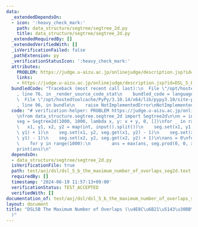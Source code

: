 ```yaml
---
data:
  _extendedDependsOn:
  - icon: ':heavy_check_mark:'
    path: data_structure/segtree/segtree_2d.py
    title: data_structure/segtree/segtree_2d.py
  _extendedRequiredBy: []
  _extendedVerifiedWith: []
  _isVerificationFailed: false
  _pathExtension: py
  _verificationStatusIcon: ':heavy_check_mark:'
  attributes:
    PROBLEM: https://judge.u-aizu.ac.jp/onlinejudge/description.jsp?id=DSL_5_B
    links:
    - https://judge.u-aizu.ac.jp/onlinejudge/description.jsp?id=DSL_5_B
  bundledCode: "Traceback (most recent call last):\n  File \"/opt/hostedtoolcache/PyPy/3.10.14/x64/lib/pypy3.10/site-packages/onlinejudge_verify/documentation/build.py\"\
    , line 76, in _render_source_code_stat\n    bundled_code = language.bundle(\n\
    \  File \"/opt/hostedtoolcache/PyPy/3.10.14/x64/lib/pypy3.10/site-packages/onlinejudge_verify/languages/python.py\"\
    , line 96, in bundle\n    raise NotImplementedError\nNotImplementedError\n"
  code: "# verification-helper: PROBLEM https://judge.u-aizu.ac.jp/onlinejudge/description.jsp?id=DSL_5_B\n\
    \nfrom data_structure.segtree.segtree_2d import Segtree2d\n\nn = int(input())\n\
    seg = Segtree2d(1000, 1000, lambda x, y: x + y, 0, [])\nfor _ in range(n):\n \
    \   x1, y1, x2, y2 = map(int, input().split())\n    seg.set(x1, y1, seg.get(x1,\
    \ y1) + 1)\n    seg.set(x1, y2, seg.get(x1, y2) - 1)\n    seg.set(x2, y1, seg.get(x2,\
    \ y1) - 1)\n    seg.set(x2, y2, seg.get(x2, y2) + 1)\n\nans = 0\nfor x in range(1000):\n\
    \    for y in range(1000):\n        ans = max(ans, seg.prod(0, 0, x + 1, y + 1))\n\
    print(ans)\n"
  dependsOn:
  - data_structure/segtree/segtree_2d.py
  isVerificationFile: true
  path: test/aoj/dsl/dsl_5_b_the_maximum_number_of_overlaps_seg2d.test.py
  requiredBy: []
  timestamp: '2024-06-19 11:57:13+09:00'
  verificationStatus: TEST_ACCEPTED
  verifiedWith: []
documentation_of: test/aoj/dsl/dsl_5_b_the_maximum_number_of_overlaps_seg2d.test.py
layout: document
title: "DSL5B The Maximum Number of Overlaps (\u4E8C\u6B21\u5143\u30BB\u30B0\u6728\
  )"
---
```


